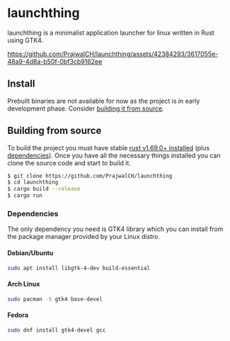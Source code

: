 # launchthing

launchthing is a minimalist application launcher for linux written in Rust using GTK4.

https://github.com/PrajwalCH/launchthing/assets/42384293/3617055e-48a9-4d8a-b50f-0bf3cb9162ee

## Install

Prebuilt binaries are not available for now as the project is in early development phase.
Consider [building it from source](#building-from-source).

## Building from source

To build the project you must have stable [rust v1.69.0+ installed](https://www.rust-lang.org/tools/install)
(plus [dependencies](#dependencies)). Once you have all the necessary things installed you can clone the source code and start to build it.

```sh
$ git clone https://github.com/PrajwalCH/launchthing
$ cd launchthing
$ cargo build --release
$ cargo run
```

### Dependencies

The only dependency you need is GTK4 library which you can install from the package manager provided by your Linux
distro.

#### Debian/Ubuntu

```sh
sudo apt install libgtk-4-dev build-essential
```

#### Arch Linux

```sh
sudo pacman -S gtk4 base-devel
```

#### Fedora

```sh
sudo dnf install gtk4-devel gcc
```
